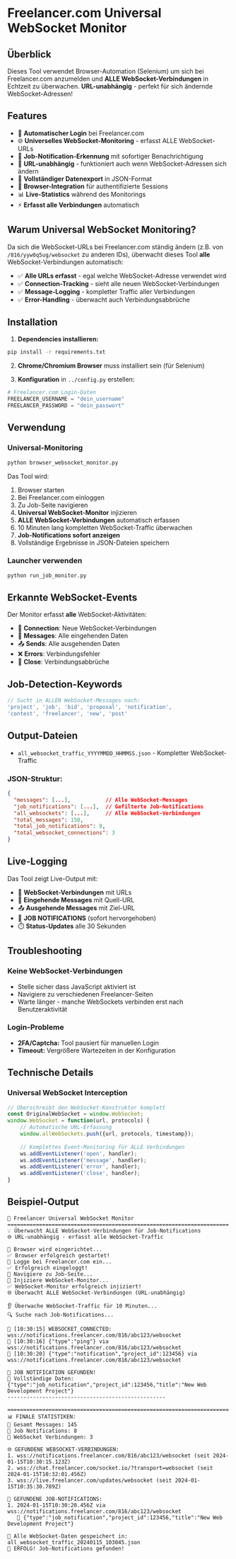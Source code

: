 # Freelancer.com Universal WebSocket Monitor

## Überblick

Dieses Tool verwendet Browser-Automation (Selenium) um sich bei Freelancer.com anzumelden und **ALLE WebSocket-Verbindungen** in Echtzeit zu überwachen. **URL-unabhängig** - perfekt für sich ändernde WebSocket-Adressen!

## Features

- 🚀 **Automatischer Login** bei Freelancer.com
- 🌐 **Universelles WebSocket-Monitoring** - erfasst ALLE WebSocket-URLs
- 💼 **Job-Notification-Erkennung** mit sofortiger Benachrichtigung
- 🔄 **URL-unabhängig** - funktioniert auch wenn WebSocket-Adressen sich ändern
- 💾 **Vollständiger Datenexport** in JSON-Format
- 🎯 **Browser-Integration** für authentifizierte Sessions
- 📊 **Live-Statistics** während des Monitorings
- ⚡ **Erfasst alle Verbindungen** automatisch

## Warum Universal WebSocket Monitoring?

Da sich die WebSocket-URLs bei Freelancer.com ständig ändern (z.B. von `/816/yyw0q5ug/websocket` zu anderen IDs), überwacht dieses Tool **alle** WebSocket-Verbindungen automatisch:

- ✅ **Alle URLs erfasst** - egal welche WebSocket-Adresse verwendet wird
- ✅ **Connection-Tracking** - sieht alle neuen WebSocket-Verbindungen
- ✅ **Message-Logging** - kompletter Traffic aller Verbindungen
- ✅ **Error-Handling** - überwacht auch Verbindungsabbrüche

## Installation

1. **Dependencies installieren:**
```bash
pip install -r requirements.txt
```

2. **Chrome/Chromium Browser** muss installiert sein (für Selenium)

3. **Konfiguration** in `../config.py` erstellen:
```python
# Freelancer.com Login-Daten
FREELANCER_USERNAME = "dein_username"
FREELANCER_PASSWORD = "dein_passwort"
```

## Verwendung

### Universal-Monitoring

```bash
python browser_websocket_monitor.py
```

Das Tool wird:
1. Browser starten
2. Bei Freelancer.com einloggen  
3. Zu Job-Seite navigieren
4. **Universal WebSocket-Monitor** injizieren
5. **ALLE WebSocket-Verbindungen** automatisch erfassen
6. 10 Minuten lang kompletten WebSocket-Traffic überwachen
7. **Job-Notifications sofort anzeigen**
8. Vollständige Ergebnisse in JSON-Dateien speichern

### Launcher verwenden

```bash
python run_job_monitor.py
```

## Erkannte WebSocket-Events

Der Monitor erfasst **alle** WebSocket-Aktivitäten:

- 🔌 **Connection**: Neue WebSocket-Verbindungen
- 📨 **Messages**: Alle eingehenden Daten
- 📤 **Sends**: Alle ausgehenden Daten  
- ❌ **Errors**: Verbindungsfehler
- 🔌 **Close**: Verbindungsabbrüche

## Job-Detection-Keywords

```javascript
// Sucht in ALLEN WebSocket-Messages nach:
'project', 'job', 'bid', 'proposal', 'notification', 
'contest', 'freelancer', 'new', 'post'
```

## Output-Dateien

- `all_websocket_traffic_YYYYMMDD_HHMMSS.json` - Kompletter WebSocket-Traffic

### JSON-Struktur:
```json
{
  "messages": [...],           // Alle WebSocket-Messages
  "job_notifications": [...],  // Gefilterte Job-Notifications  
  "all_websockets": [...],     // Alle WebSocket-Verbindungen
  "total_messages": 150,
  "total_job_notifications": 8,
  "total_websocket_connections": 3
}
```

## Live-Logging

Das Tool zeigt Live-Output mit:
- 🔌 **WebSocket-Verbindungen** mit URLs
- 📨 **Eingehende Messages** mit Quell-URL
- 📤 **Ausgehende Messages** mit Ziel-URL
- 💼 **JOB NOTIFICATIONS** (sofort hervorgehoben)
- ⏱️ **Status-Updates** alle 30 Sekunden

## Troubleshooting

### Keine WebSocket-Verbindungen
- Stelle sicher dass JavaScript aktiviert ist
- Navigiere zu verschiedenen Freelancer-Seiten
- Warte länger - manche WebSockets verbinden erst nach Benutzeraktivität

### Login-Probleme
- **2FA/Captcha:** Tool pausiert für manuellen Login
- **Timeout:** Vergrößere Wartezeiten in der Konfiguration

## Technische Details

### Universal WebSocket Interception
```javascript
// Überschreibt den WebSocket-Konstruktor komplett
const OriginalWebSocket = window.WebSocket;
window.WebSocket = function(url, protocols) {
    // Automatische URL-Erfassung
    window.allWebSockets.push({url, protocols, timestamp});
    
    // Komplettes Event-Monitoring für ALLE Verbindungen
    ws.addEventListener('open', handler);
    ws.addEventListener('message', handler);  
    ws.addEventListener('error', handler);
    ws.addEventListener('close', handler);
}
```

## Beispiel-Output

```
🤖 Freelancer Universal WebSocket Monitor
======================================================================
💡 Überwacht ALLE WebSocket-Verbindungen für Job-Notifications
🌐 URL-unabhängig - erfasst alle WebSocket-Traffic

🚀 Browser wird eingerichtet...
✅ Browser erfolgreich gestartet!
🔐 Logge bei Freelancer.com ein...
✅ Erfolgreich eingeloggt!
💼 Navigiere zu Job-Seite...
💉 Injiziere WebSocket-Monitor...
✅ WebSocket-Monitor erfolgreich injiziert!
🌐 Überwacht ALLE WebSocket-Verbindungen (URL-unabhängig)

👂 Überwache WebSocket-Traffic für 10 Minuten...
🔍 Suche nach Job-Notifications...

📨 [10:30:15] WEBSOCKET_CONNECTED: wss://notifications.freelancer.com/816/abc123/websocket
📨 [10:30:16] {"type":"ping"} via wss://notifications.freelancer.com/816/abc123/websocket
📨 [10:30:20] {"type":"notification","project_id":123456} via wss://notifications.freelancer.com/816/abc123/websocket

🎉 JOB NOTIFICATION GEFUNDEN!
📄 Vollständige Daten: {"type":"job_notification","project_id":123456,"title":"New Web Development Project"}
--------------------------------------------------

======================================================================
📊 FINALE STATISTIKEN:
📨 Gesamt Messages: 145
💼 Job Notifications: 8  
🔌 WebSocket Verbindungen: 3

🌐 GEFUNDENE WEBSOCKET-VERBINDUNGEN:
1. wss://notifications.freelancer.com/816/abc123/websocket (seit 2024-01-15T10:30:15.123Z)
2. wss://chat.freelancer.com/socket.io/?transport=websocket (seit 2024-01-15T10:32:01.456Z)
3. wss://live.freelancer.com/updates/websocket (seit 2024-01-15T10:35:30.789Z)

🎉 GEFUNDENE JOB-NOTIFICATIONS:
1. 2024-01-15T10:30:20.456Z via wss://notifications.freelancer.com/816/abc123/websocket
   📄 {"type":"job_notification","project_id":123456,"title":"New Web Development Project"}

💾 Alle WebSocket-Daten gespeichert in: all_websocket_traffic_20240115_103045.json
🎉 ERFOLG! Job-Notifications gefunden! 
